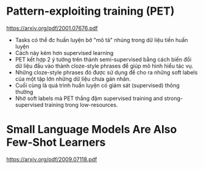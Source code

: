 # Pattern-exploiting training (PET)
https://arxiv.org/pdf/2001.07676.pdf
- Tasks có thể đc huấn luyện bở "mô tả" nhúng trong dữ liệu tiền huấn luyện
- Cách này kém hơn supervised learning 
- PET kết hợp 2 ý tưởng trên thành semi-supervised bằng cách biến đổi dữ liệu đầu vào thành cloze-style phrases để giúp mô hình hiểu tác vụ.
- Những cloze-style phrases đó được sử dụng để cho ra những soft labels của một tập lớn những dữ liệu chưa gán nhãn.
- Cuối cùng là quá trình huấn luyện có giám sát (supervised) thông thường
- Nhờ soft labels mà PET thắng đậm supervised training and strong-supervised training trong low-resources.



# Small Language Models Are Also Few-Shot Learners
https://arxiv.org/pdf/2009.07118.pdf

